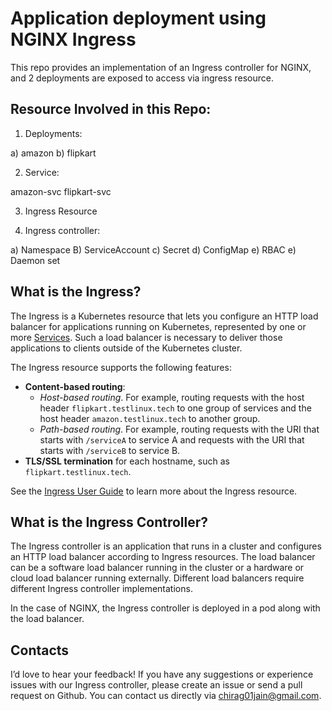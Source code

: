 # Application deployment using NGINX Ingress 

This repo provides an implementation of an Ingress controller for NGINX, and 2 deployments are exposed to access via ingress resource.

## Resource Involved in this Repo:

1) Deployments:

a) amazon
b) flipkart

2) Service:

amazon-svc
flipkart-svc

3) Ingress Resource 

4) Ingress controller:

a) Namespace
B) ServiceAccount
c) Secret
d) ConfigMap
e) RBAC
e) Daemon set

## What is the Ingress?

The Ingress is a Kubernetes resource that lets you configure an HTTP load balancer for applications running on Kubernetes, represented by one or more [Services](https://kubernetes.io/docs/concepts/services-networking/service/). Such a load balancer is necessary to deliver those applications to clients outside of the Kubernetes cluster.

The Ingress resource supports the following features:
* **Content-based routing**:
    * *Host-based routing*. For example, routing requests with the host header `flipkart.testlinux.tech` to one group of services and the host header `amazon.testlinux.tech` to another group.
    * *Path-based routing*. For example, routing requests with the URI that starts with `/serviceA` to service A and requests with the URI that starts with `/serviceB` to service B.
* **TLS/SSL termination** for each hostname, such as `flipkart.testlinux.tech`.

See the [Ingress User Guide](https://kubernetes.io/docs/user-guide/ingress/) to learn more about the Ingress resource.

## What is the Ingress Controller?

The Ingress controller is an application that runs in a cluster and configures an HTTP load balancer according to Ingress resources. The load balancer can be a software load balancer running in the cluster or a hardware or cloud load balancer running externally. Different load balancers require different Ingress controller implementations. 

In the case of NGINX, the Ingress controller is deployed in a pod along with the load balancer.

## Contacts

I’d love to hear your feedback! If you have any suggestions or experience issues with our Ingress controller, please create an issue or send a pull request on Github. You can contact us directly via [chirag01jain@gmail.com](mailto:chirag01jain@gmail.com).
